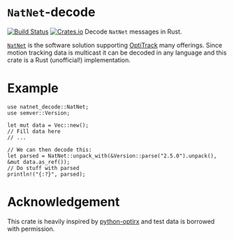 # `NatNet`-decode
[![Build
Status](https://travis-ci.org/nordmoen/natnet-decode.svg?branch=master)](https://travis-ci.org/nordmoen/natnet-decode) [![Crates.io](https://img.shields.io/crates/v/natnet-decode.svg)]()
Decode `NatNet` messages in Rust.

[`NatNet`](http://www.optitrack.com/downloads/developer-tools.html#natnet-sdk)
is the software solution supporting [OptiTrack](http://www.optitrack.com/)
many offerings. Since motion tracking data is multicast it can be decoded
in any language and this crate is a Rust (unofficial!) implementation.

# Example
```rust,ignore
use natnet_decode::NatNet;
use semver::Version;

let mut data = Vec::new();
// Fill data here
// ...

// We can then decode this:
let parsed = NatNet::unpack_with(&Version::parse("2.5.0").unpack(), &mut data.as_ref());
// Do stuff with parsed
println!("{:?}", parsed);
```

# Acknowledgement
This crate is heavily inspired by
[python-optirx](https://bitbucket.org/astanin/python-optirx/overview) and
test data is borrowed with permission.
